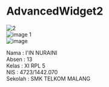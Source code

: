 # AdvancedWidget2

![2](https://cloud.githubusercontent.com/assets/22194513/22627284/fa22434c-ebf2-11e6-8a65-197fdfcf4980.PNG)<br>
![image 1](https://cloud.githubusercontent.com/assets/22194513/22627285/fa22ffe4-ebf2-11e6-98c4-d3ef37dd16e1.png)<br>
![image](https://cloud.githubusercontent.com/assets/22194513/22627286/fa2cde88-ebf2-11e6-8d0b-bcccdbd6f3db.png)<br>

Nama : I'IN NURAINI <br>
Absen : 13 <br>
Kelas : XI RPL 5<br> 
NIS : 4723/1442.070 <br>
Sekolah : SMK TELKOM MALANG<br>
